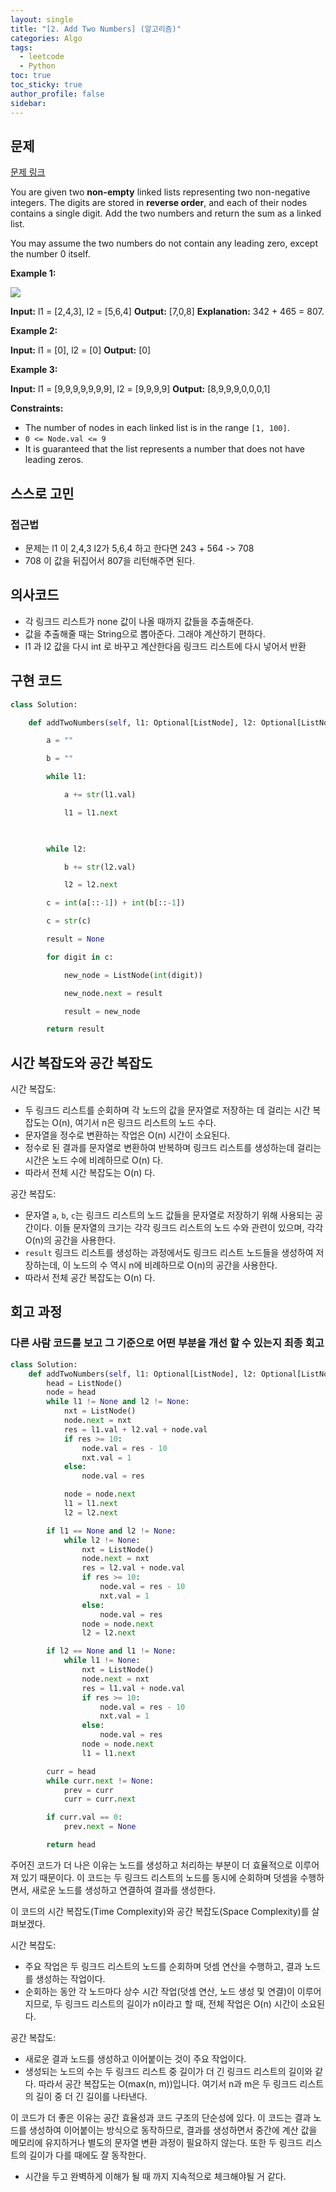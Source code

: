 ```yaml
---
layout: single
title: "[2. Add Two Numbers] (알고리즘)"
categories: Algo
tags:
  - leetcode
  - Python
toc: true
toc_sticky: true
author_profile: false
sidebar:
---
```

## 문제

[문제 링크](https://leetcode.com/problems/add-two-numbers/?envType=study-plan-v2&envId=top-interview-150)

You are given two **non-empty** linked lists representing two non-negative integers. The digits are stored in **reverse order**, and each of their nodes contains a single digit. Add the two numbers and return the sum as a linked list.

You may assume the two numbers do not contain any leading zero, except the number 0 itself.

**Example 1:**

![](https://assets.leetcode.com/uploads/2020/10/02/addtwonumber1.jpg)

**Input:** l1 = [2,4,3], l2 = [5,6,4]
**Output:** [7,0,8]
**Explanation:** 342 + 465 = 807.

**Example 2:**

**Input:** l1 = [0], l2 = [0]
**Output:** [0]

**Example 3:**

**Input:** l1 = [9,9,9,9,9,9,9], l2 = [9,9,9,9]
**Output:** [8,9,9,9,0,0,0,1]

**Constraints:**

- The number of nodes in each linked list is in the range `[1, 100]`.
- `0 <= Node.val <= 9`
- It is guaranteed that the list represents a number that does not have leading zeros.

## 스스로 고민

### 접근법

- 문제는 l1 이 2,4,3  l2가 5,6,4 하고 한다면 243 + 564 -> 708
- 708 이 값을 뒤집어서 807을 리턴해주면 된다.

## 의사코드

- 각 링크드 리스트가 none 값이 나올 때까지 값들을 추출해준다.
- 값을 추출해줄 때는 String으로 뽑아준다. 그래야 계산하기 편하다.
- l1 과 l2 값을 다시 int 로 바꾸고 계산한다음 링크드 리스트에 다시 넣어서 반환

## 구현 코드

```python
class Solution:

    def addTwoNumbers(self, l1: Optional[ListNode], l2: Optional[ListNode]) -> Optional[ListNode]:

        a = ""

        b = ""

        while l1:

            a += str(l1.val)

            l1 = l1.next

  

        while l2:

            b += str(l2.val)

            l2 = l2.next

        c = int(a[::-1]) + int(b[::-1])

        c = str(c)

        result = None

        for digit in c:

            new_node = ListNode(int(digit))

            new_node.next = result

            result = new_node

        return result
```

## 시간 복잡도와 공간 복잡도

시간 복잡도:

- 두 링크드 리스트를 순회하며 각 노드의 값을 문자열로 저장하는 데 걸리는 시간 복잡도는 O(n), 여기서 n은 링크드 리스트의 노드 수다.
- 문자열을 정수로 변환하는 작업은 O(n) 시간이 소요된다.
- 정수로 된 결과를 문자열로 변환하여 반복하며 링크드 리스트를 생성하는데 걸리는 시간은 노드 수에 비례하므로 O(n) 다.
- 따라서 전체 시간 복잡도는 O(n) 다.

공간 복잡도:

- 문자열 `a`, `b`, `c`는 링크드 리스트의 노드 값들을 문자열로 저장하기 위해 사용되는 공간이다. 이들 문자열의 크기는 각각 링크드 리스트의 노드 수와 관련이 있으며, 각각 O(n)의 공간을 사용한다.
- `result` 링크드 리스트를 생성하는 과정에서도 링크드 리스트 노드들을 생성하여 저장하는데, 이 노드의 수 역시 n에 비례하므로 O(n)의 공간을 사용한다.
- 따라서 전체 공간 복잡도는 O(n) 다.

## 회고 과정

### 다른 사람 코드를 보고 그 기준으로 어떤 부분을 개선 할 수 있는지 최종 회고

```python
class Solution:
    def addTwoNumbers(self, l1: Optional[ListNode], l2: Optional[ListNode]) -> Optional[ListNode]:
        head = ListNode()
        node = head
        while l1 != None and l2 != None:
            nxt = ListNode()
            node.next = nxt
            res = l1.val + l2.val + node.val
            if res >= 10:
                node.val = res - 10
                nxt.val = 1
            else:
                node.val = res

            node = node.next
            l1 = l1.next
            l2 = l2.next

        if l1 == None and l2 != None:
            while l2 != None:
                nxt = ListNode()
                node.next = nxt
                res = l2.val + node.val
                if res >= 10:
                    node.val = res - 10
                    nxt.val = 1
                else:
                    node.val = res
                node = node.next
                l2 = l2.next

        if l2 == None and l1 != None:
            while l1 != None:
                nxt = ListNode()
                node.next = nxt
                res = l1.val + node.val
                if res >= 10:
                    node.val = res - 10
                    nxt.val = 1
                else:
                    node.val = res
                node = node.next
                l1 = l1.next

        curr = head
        while curr.next != None:
            prev = curr
            curr = curr.next

        if curr.val == 0:
            prev.next = None

        return head
```

주어진 코드가 더 나은 이유는 노드를 생성하고 처리하는 부분이 더 효율적으로 이루어져 있기 때문이다. 이 코드는 두 링크드 리스트의 노드를 동시에 순회하며 덧셈을 수행하면서, 새로운 노드를 생성하고 연결하여 결과를 생성한다.

이 코드의 시간 복잡도(Time Complexity)와 공간 복잡도(Space Complexity)를 살펴보겠다.

시간 복잡도:

- 주요 작업은 두 링크드 리스트의 노드를 순회하며 덧셈 연산을 수행하고, 결과 노드를 생성하는 작업이다.
- 순회하는 동안 각 노드마다 상수 시간 작업(덧셈 연산, 노드 생성 및 연결)이 이루어지므로, 두 링크드 리스트의 길이가 n이라고 할 때, 전체 작업은 O(n) 시간이 소요된다.

공간 복잡도:

- 새로운 결과 노드를 생성하고 이어붙이는 것이 주요 작업이다.
- 생성되는 노드의 수는 두 링크드 리스트 중 길이가 더 긴 링크드 리스트의 길이와 같다. 따라서 공간 복잡도는 O(max(n, m))입니다. 여기서 n과 m은 두 링크드 리스트의 길이 중 더 긴 길이를 나타낸다.

이 코드가 더 좋은 이유는 공간 효율성과 코드 구조의 단순성에 있다. 이 코드는 결과 노드를 생성하여 이어붙이는 방식으로 동작하므로, 결과를 생성하면서 중간에 계산 값을 메모리에 유지하거나 별도의 문자열 변환 과정이 필요하지 않는다. 또한 두 링크드 리스트의 길이가 다를 때에도 잘 동작한다.

- 시간을 두고 완벽하게 이해가 될 때 까지 지속적으로 체크해야될 거 같다.